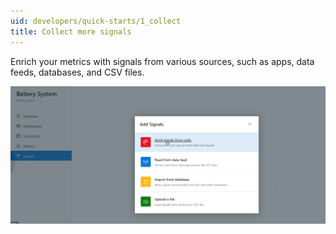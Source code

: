 ```yaml
---
uid: developers/quick-starts/1_collect
title: Collect more signals
---
```


Enrich your metrics with signals from various sources, such as apps, data feeds, databases, and CSV files.

![Collect more signals](collect-more-signals.png)
